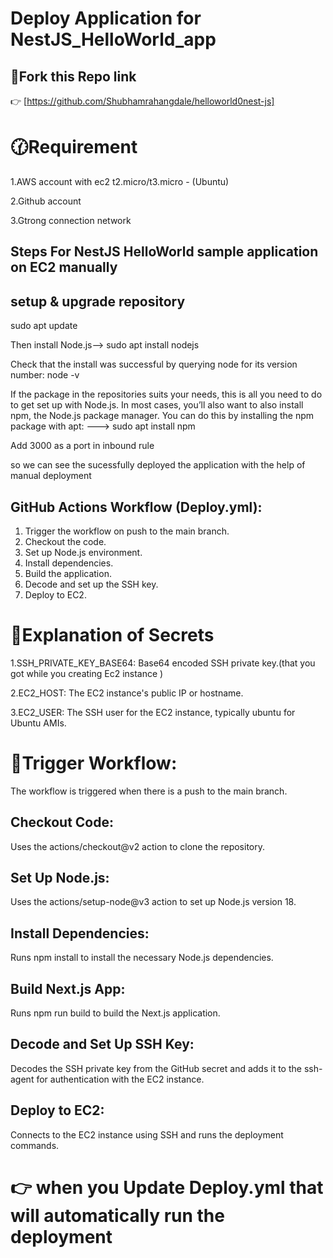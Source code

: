 # Deploy Application for NestJS_HelloWorld_app


## 🔗Fork this Repo link
👉 [https://github.com/Shubhamrahangdale/helloworld0nest-js]

# 🕜Requirement 
1.AWS account with ec2 t2.micro/t3.micro - (Ubuntu)

2.Github account

3.Gtrong connection network

## Steps For NestJS HelloWorld sample application on EC2 manually 

## setup & upgrade repository
    
 sudo apt update 

 Then install Node.js-->   sudo apt install nodejs

 Check that the install was successful by querying node for its version number:   node -v

 If the package in the repositories suits your needs, this is all you need to do to get set up with Node.js. In most cases, you’ll also want to also install npm, the Node.js package manager. You can do this by installing the npm package with apt:    ---> sudo apt install npm

Add 3000 as a port in inbound rule

so we  can see the sucessfully deployed the application  with the help of manual deployment 


## GitHub Actions Workflow (Deploy.yml):

1. Trigger the workflow on push to the main branch.
2. Checkout the code.
3. Set up Node.js environment.
4. Install dependencies.
5. Build the application.
6. Decode and set up the SSH key.
7. Deploy to EC2.

# 🌟Explanation of Secrets 
1.SSH_PRIVATE_KEY_BASE64: Base64 encoded SSH private key.(that you got while you creating Ec2 instance )

2.EC2_HOST: The EC2 instance's public IP or hostname.

3.EC2_USER: The SSH user for the EC2 instance, typically ubuntu for Ubuntu AMIs.


# 🌠Trigger Workflow:
The workflow is triggered when there is a push to the main branch.

## Checkout Code:
Uses the actions/checkout@v2 action to clone the repository.

## Set Up Node.js:
Uses the actions/setup-node@v3 action to set up Node.js version 18.

## Install Dependencies:
Runs npm install to install the necessary Node.js dependencies.

## Build Next.js App:

Runs npm run build to build the Next.js application.

## Decode and Set Up SSH Key:

Decodes the SSH private key from the GitHub secret and adds it to the ssh-agent for authentication with the EC2 instance.

## Deploy to EC2:

Connects to the EC2 instance using SSH and runs the deployment commands.

# 👉 when you Update Deploy.yml that will automatically run the deployment 



